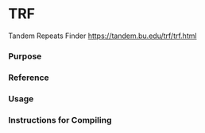 # TRF
Tandem Repeats Finder https://tandem.bu.edu/trf/trf.html

### Purpose ###
### Reference ###
### Usage ###
### Instructions for Compiling ###
